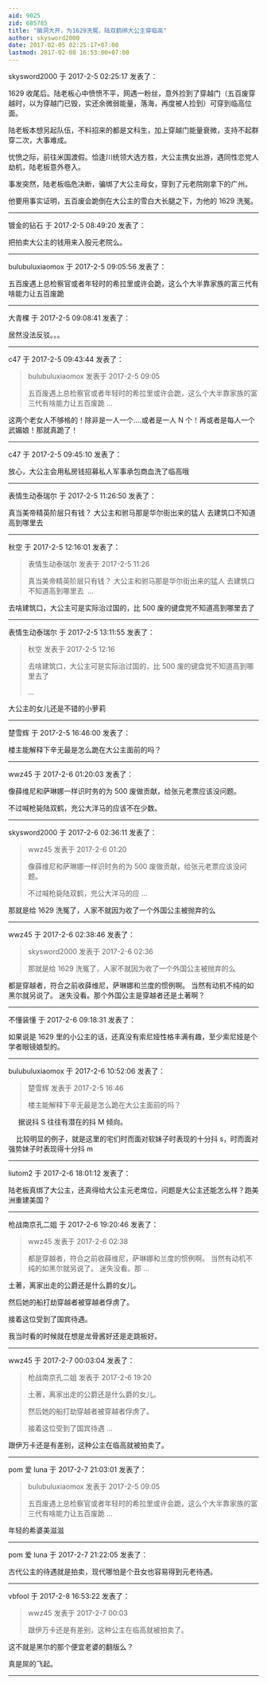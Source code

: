 ```yaml
---
aid: 9025
zid: 685785
title: "脑洞大开，为1629洗冤，陆双鹤绑大公主穿临高"
author: skysword2000
date: 2017-02-05 02:25:17+07:00
lastmod: 2017-02-08 16:53:00+07:00
---
```


skysword2000 于 2017-2-5 02:25:17 发表了：

1629 收尾后。陆老板心中愤愤不平，网遇一粉丝，意外捡到了穿越门（五百废穿越时，以为穿越门已毁，实还余微弱能量，落海，再度被人捡到）可穿到临高位面。

陆老板本想另起队伍，不料招来的都是文科生，加上穿越门能量衰微，支持不起群穿二次，大事难成。

忧愤之际，前往米国渡假。恰逢川统领大选方胜，大公主携女出游，遇同性恋党人劫机，陆老板意外卷入。

事发突然，陆老板临危决断，骗绑了大公主母女，穿到了元老院刚拿下的广州。

他要用事实证明，五百废会跪倒在大公主的雪白大长腿之下，为他的 1629 洗冤。

---

镀金的钻石 于 2017-2-5 08:49:20 发表了：

把拍卖大公主的钱用来入股元老院么。

---

bulubuluxiaomox 于 2017-2-5 09:05:56 发表了：

五百废遇上总检察官或者年轻时的希拉里或许会跪，这么个大半靠家族的富三代有啥能力让五百废跪

---

大青稞 于 2017-2-5 09:08:41 发表了：

居然没法反驳。。。

---

c47 于 2017-2-5 09:43:44 发表了：

> bulubuluxiaomox 发表于 2017-2-5 09:05
>
> 五百废遇上总检察官或者年轻时的希拉里或许会跪，这么个大半靠家族的富三代有啥能力让五百废跪 ...

这两个老女人不够格的！除非是一人一个....或者是一人 N 个！再或者是每人一个武媚娘！那就真跪了！

---

c47 于 2017-2-5 09:45:10 发表了：

放心，大公主会用私房钱招募私人军事承包商血洗了临高哦

---

表情生动泰瑞尔 于 2017-2-5 11:26:50 发表了：

真当美帝精英阶层只有钱？ 大公主和驸马那是华尔街出来的猛人 去建筑口不知道高到哪里去

---

秋空 于 2017-2-5 12:16:01 发表了：

> 表情生动泰瑞尔 发表于 2017-2-5 11:26
>
> 真当美帝精英阶层只有钱？ 大公主和驸马那是华尔街出来的猛人 去建筑口不知道高到哪里去&nbsp;&nbsp;...

去啥建筑口，大公主可是实际治过国的，比 500 废的键盘党不知道高到哪里去了

---

表情生动泰瑞尔 于 2017-2-5 13:11:55 发表了：

> 秋空 发表于 2017-2-5 12:16
>
> 去啥建筑口，大公主可是实际治过国的，比 500 废的键盘党不知道高到哪里去了
>
> ...

大公主的女儿还是不错的小萝莉

---

楚雪辉 于 2017-2-5 16:46:00 发表了：

楼主能解释下辛无最是怎么跪在大公主面前的吗？

---

wwz45 于 2017-2-6 01:20:03 发表了：

像薛维尼和萨琳娜一样识时务的为 500 废做贡献，给张元老票应该没问题。

不过喊枪毙陆双鹤，充公大洋马的应该不在少数。

---

skysword2000 于 2017-2-6 02:36:11 发表了：

> wwz45 发表于 2017-2-6 01:20
>
> 像薛维尼和萨琳娜一样识时务的为 500 废做贡献，给张元老票应该没问题。
>
> 不过喊枪毙陆双鹤，充公大洋马的应 ...

那就是给 1629 洗冤了，人家不就因为收了一个外国公主被抛弃的么

---

wwz45 于 2017-2-6 02:38:46 发表了：

> skysword2000 发表于 2017-2-6 02:36
>
> 那就是给 1629 洗冤了，人家不就因为收了一个外国公主被抛弃的么

都是穿越者，符合之前收薛维尼，萨琳娜和兰度的惯例啊。 当然有动机不纯的如黑尔就另说了。 迷失没看。那个外国公主是穿越者还是土著啊？

---

不懂装懂 于 2017-2-6 09:18:31 发表了：

如果说是 1629 里的小公主的话，还真没有索尼娅性格丰满有趣，至少索尼娅是个学者眼镜娘型的。

---

bulubuluxiaomox 于 2017-2-6 10:52:06 发表了：

> 楚雪辉 发表于 2017-2-5 16:46
>
> 楼主能解释下辛无最是怎么跪在大公主面前的吗？

&nbsp; &nbsp;&nbsp;&nbsp;据说抖 S 往往有潜在的抖 M 倾向。

&nbsp; &nbsp; 比较明显的例子，就是这里的宅们时而面对软妹子时表现的十分抖 s，时而面对强势妹子时表现得十分抖 m

---

liutom2 于 2017-2-6 18:01:12 发表了：

陆老板真绑了大公主，还真得给大公主元老席位，问题是大公主还能怎么样？跑美洲重建美国？

---

枪战南京孔二姐 于 2017-2-6 19:20:46 发表了：

> wwz45 发表于 2017-2-6 02:38
>
> 都是穿越者，符合之前收薛维尼，萨琳娜和兰度的惯例啊。 当然有动机不纯的如黑尔就另说了。 迷失没看。那 ...

土著，离家出走的公爵还是什么爵的女儿。

然后她的船打劫穿越者被穿越者俘虏了。

接着这位受到了国宾待遇。

我当时看的时候就在想是龙骨酱好还是走跳板好。

---

wwz45 于 2017-2-7 00:03:04 发表了：

> 枪战南京孔二姐 发表于 2017-2-6 19:20
>
> 土著，离家出走的公爵还是什么爵的女儿。
>
> 然后她的船打劫穿越者被穿越者俘虏了。
>
> 接着这位受到了国宾待遇 ...

跟伊万卡还是有差别，这种公主在临高就被拍卖了。

---

pom 爱 luna 于 2017-2-7 21:03:01 发表了：

> bulubuluxiaomox 发表于 2017-2-5 09:05
>
> 五百废遇上总检察官或者年轻时的希拉里或许会跪，这么个大半靠家族的富三代有啥能力让五百废跪 ...

年轻的希婆美滋滋

---

pom 爱 luna 于 2017-2-7 21:22:05 发表了：

古代公主的待遇就是拍卖，现代哪怕是个丑女也容易得到元老待遇。

---

vbfool 于 2017-2-8 16:53:22 发表了：

> wwz45 发表于 2017-2-7 00:03
>
> 跟伊万卡还是有差别，这种公主在临高就被拍卖了。

这不就是黑尔的那个便宜老婆的翻版么？

真是屌的飞起。

---

